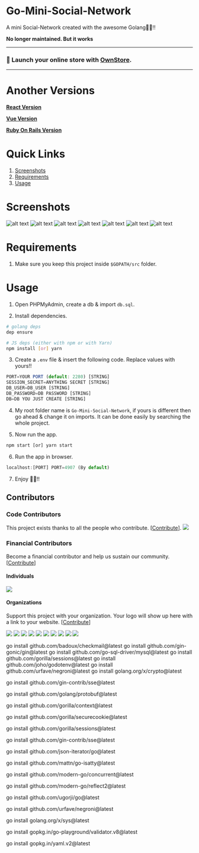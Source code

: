 # Go-Mini-Social-Network
A mini Social-Network created with the awesome Golang💖💖!!

**No longer maintained. But it works**

---
### 🛒 Launch your online store with [OwnStore](https://ownstore.dev).
---

# Another Versions
**[React Version](https://github.com/yTakkar/React-Mini-Social-Network)**

**[Vue Version](https://github.com/yTakkar/Vue-Mini-Social-Network)**

**[Ruby On Rails Version](https://github.com/yTakkar/Rails-Mini-Social-Network)**

# Quick Links
1. [Screenshots](#screenshots)
2. [Requirements](#requirements)
3. [Usage](#usage)

# Screenshots
![alt text](https://raw.githubusercontent.com/yTakkar/Go-Mini-Social-Network/master/screenshots/Snap%202017-09-26%20at%2001.11.55.png)
![alt text](https://raw.githubusercontent.com/yTakkar/Go-Mini-Social-Network/master/screenshots/Snap%202017-09-26%20at%2001.12.18.png)
![alt text](https://raw.githubusercontent.com/yTakkar/Go-Mini-Social-Network/master/screenshots/Snap%202017-09-26%20at%2013.11.39.png)
![alt text](https://raw.githubusercontent.com/yTakkar/Go-Mini-Social-Network/master/screenshots/Snap%202017-09-26%20at%2001.13.22.png)
![alt text](https://raw.githubusercontent.com/yTakkar/Go-Mini-Social-Network/master/screenshots/Snap%202017-09-26%20at%2001.12.03.png)
![alt text](https://raw.githubusercontent.com/yTakkar/Go-Mini-Social-Network/master/screenshots/Snap%202017-09-26%20at%2001.13.07.png)
![alt text](https://raw.githubusercontent.com/yTakkar/Go-Mini-Social-Network/master/screenshots/Snap%202017-09-26%20at%2001.13.29.png)

# Requirements
1. Make sure you keep this project inside `$GOPATH/src` folder.
# Usage

1. Open PHPMyAdmin, create a db & import `db.sql`.

2. Install dependencies.
```bash
# golang deps
dep ensure

# JS deps (either with npm or with Yarn)
npm install [or] yarn
```

3. Create a `.env` file & insert the following code. Replace values with yours!!
```javascript
PORT=YOUR PORT (default: 2280) [STRING]
SESSION_SECRET=ANYTHING SECRET [STRING]
DB_USER=DB_USER [STRING]
DB_PASSWORD=DB PASSWORD [STRING]
DB=DB YOU JUST CREATE [STRING]
```

4. My root folder name is `Go-Mini-Social-Network`, if yours is different then go ahead & change it on imports. It can be done easily by searching the whole project.

5. Now run the app.
```javascript
npm start [or] yarn start
```

6. Run the app in browser.
```javascript
localhost:[PORT] PORT=4907 (By default)
```

7. Enjoy 💖💖!!

## Contributors

### Code Contributors

This project exists thanks to all the people who contribute. [[Contribute](CONTRIBUTING.md)].
<a href="https://github.com/yTakkar/Go-Mini-Social-Network/graphs/contributors"><img src="https://opencollective.com/Go-Mini-Social-Network/contributors.svg?width=890&button=false" /></a>

### Financial Contributors

Become a financial contributor and help us sustain our community. [[Contribute](https://opencollective.com/Go-Mini-Social-Network/contribute)]

#### Individuals

<a href="https://opencollective.com/Go-Mini-Social-Network"><img src="https://opencollective.com/Go-Mini-Social-Network/individuals.svg?width=890"></a>

#### Organizations

Support this project with your organization. Your logo will show up here with a link to your website. [[Contribute](https://opencollective.com/Go-Mini-Social-Network/contribute)]

<a href="https://opencollective.com/Go-Mini-Social-Network/organization/0/website"><img src="https://opencollective.com/Go-Mini-Social-Network/organization/0/avatar.svg"></a>
<a href="https://opencollective.com/Go-Mini-Social-Network/organization/1/website"><img src="https://opencollective.com/Go-Mini-Social-Network/organization/1/avatar.svg"></a>
<a href="https://opencollective.com/Go-Mini-Social-Network/organization/2/website"><img src="https://opencollective.com/Go-Mini-Social-Network/organization/2/avatar.svg"></a>
<a href="https://opencollective.com/Go-Mini-Social-Network/organization/3/website"><img src="https://opencollective.com/Go-Mini-Social-Network/organization/3/avatar.svg"></a>
<a href="https://opencollective.com/Go-Mini-Social-Network/organization/4/website"><img src="https://opencollective.com/Go-Mini-Social-Network/organization/4/avatar.svg"></a>
<a href="https://opencollective.com/Go-Mini-Social-Network/organization/5/website"><img src="https://opencollective.com/Go-Mini-Social-Network/organization/5/avatar.svg"></a>
<a href="https://opencollective.com/Go-Mini-Social-Network/organization/6/website"><img src="https://opencollective.com/Go-Mini-Social-Network/organization/6/avatar.svg"></a>
<a href="https://opencollective.com/Go-Mini-Social-Network/organization/7/website"><img src="https://opencollective.com/Go-Mini-Social-Network/organization/7/avatar.svg"></a>
<a href="https://opencollective.com/Go-Mini-Social-Network/organization/8/website"><img src="https://opencollective.com/Go-Mini-Social-Network/organization/8/avatar.svg"></a>
<a href="https://opencollective.com/Go-Mini-Social-Network/organization/9/website"><img src="https://opencollective.com/Go-Mini-Social-Network/organization/9/avatar.svg"></a>


go install github.com/badoux/checkmail@latest
go install github.com/gin-gonic/gin@latest
go install github.com/go-sql-driver/mysql@latest
go install github.com/gorilla/sessions@latest
go install github.com/joho/godotenv@latest
go install github.com/urfave/negroni@latest
go install golang.org/x/crypto@latest

go install github.com/gin-contrib/sse@latest

go install github.com/golang/protobuf@latest

go install github.com/gorilla/context@latest

go install github.com/gorilla/securecookie@latest

go install github.com/gorilla/sessions@latest

go install github.com/gin-contrib/sse@latest

go install github.com/json-iterator/go@latest

go install github.com/mattn/go-isatty@latest

go install github.com/modern-go/concurrent@latest

go install github.com/modern-go/reflect2@latest

go install github.com/ugorji/go@latest

go install github.com/urfave/negroni@latest

go install golang.org/x/sys@latest

go install gopkg.in/go-playground/validator.v8@latest

go install gopkg.in/yaml.v2@latest
